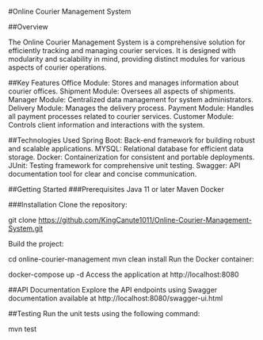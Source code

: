 #Online Courier Management System


##Overview

The Online Courier Management System is a comprehensive solution for efficiently tracking and managing courier services. It is designed with modularity and scalability in mind, providing distinct modules for various aspects of courier operations.

##Key Features
Office Module: Stores and manages information about courier offices.
Shipment Module: Oversees all aspects of shipments.
Manager Module: Centralized data management for system administrators.
Delivery Module: Manages the delivery process.
Payment Module: Handles all payment processes related to courier services.
Customer Module: Controls client information and interactions with the system.

##Technologies Used
Spring Boot: Back-end framework for building robust and scalable applications.
MYSQL: Relational database for efficient data storage.
Docker: Containerization for consistent and portable deployments.
JUnit: Testing framework for comprehensive unit testing.
Swagger: API documentation tool for clear and concise communication.

##Getting Started
###Prerequisites
Java 11 or later
Maven
Docker

###Installation
Clone the repository:



git clone https://github.com/KingCanute1011/Online-Courier-Management-System.git

Build the project:



cd online-courier-management
mvn clean install
Run the Docker container:



docker-compose up -d
Access the application at http://localhost:8080

##API Documentation
Explore the API endpoints using Swagger documentation available at http://localhost:8080/swagger-ui.html

##Testing
Run the unit tests using the following command:



mvn test
